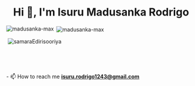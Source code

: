 <h1 align="center">Hi 👋, I'm Isuru Madusanka Rodrigo</h1>

<p><img align="left" src="https://github-readme-stats.vercel.app/api/top-langs?username=madusanka-max&theme=vue-dark&show_icons=true&locale=en&layout=compact" alt="madusanka-max" /></p>
<p>&nbsp;<img align="center" src="https://github-readme-stats.vercel.app/api?username=madusanka-max&theme=vue-dark&show_icons=true&locale=en" alt="madusanka-max" /></p>
<p>&nbsp;<img align="center" src="https://github-readme-stats.vercel.app/api?username=samaraEdirisooriya&theme=vue-dark&show_icons=true&locale=en" alt="samaraEdirisooriya" /></p>
<br>






<br><p>- 📫 How to reach me <b><a href="https://isuru.rodrigo1243@gmail.com">isuru.rodrigo1243@gmail.com</a></b></p>
